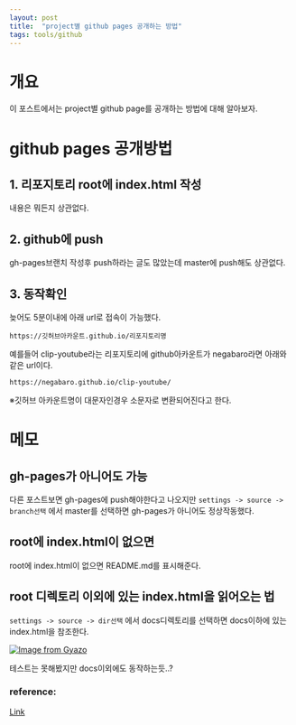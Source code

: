 ```yaml
---
layout: post
title:  "project별 github pages 공개하는 방법"
tags: tools/github
---
```


# 개요

이 포스트에서는 project별 github page를 공개하는 방법에 대해 알아보자.

# github pages 공개방법

## 1. 리포지토리 root에 index.html 작성

내용은 뭐든지 상관없다.

## 2. github에 push

gh-pages브랜치 작성후 push하라는 글도 많았는데 master에 push해도 상관없다.

## 3. 동작확인

늦어도 5분이내에 아래 url로 접속이 가능했다.


`https://깃허브아카운트.github.io/리포지토리명`

예를들어 clip-youtube라는 리포지토리에 github아카운트가 negabaro라면 아래와 같은 url이다.

`https://negabaro.github.io/clip-youtube/`

※깃허브 아카운트명이 대문자인경우 소문자로 변환되어진다고 한다.


# 메모

## gh-pages가 아니어도 가능

다른 포스트보면 gh-pages에 push해야한다고 나오지만 `settings -> source -> branch선택`
에서 master를 선택하면 gh-pages가 아니어도 정상작동했다.


## root에 index.html이 없으면

root에 index.html이 없으면 README.md를 표시해준다.

## root 디렉토리 이외에 있는 index.html을 읽어오는 법

`settings -> source -> dir선택` 에서 docs디렉토리를 선택하면 docs이하에 있는 index.html을 참조한다.


[![Image from Gyazo](https://i.gyazo.com/83d6f79281ec6668b4250b87c5d32e03.gif)](https://gyazo.com/83d6f79281ec6668b4250b87c5d32e03)

테스트는 못해봤지만 docs이외에도 동작하는듯..?


### reference:

[Link](https://www.tam-tam.co.jp/tipsnote/html_css/post11245.html)
